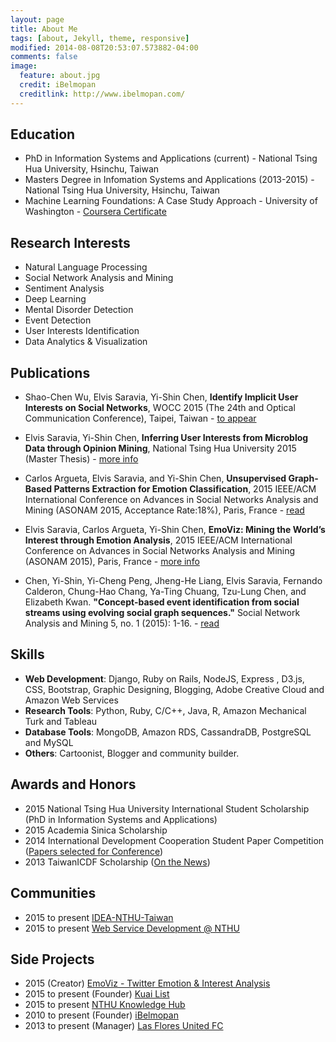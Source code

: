 ```yaml
---
layout: page
title: About Me
tags: [about, Jekyll, theme, responsive]
modified: 2014-08-08T20:53:07.573882-04:00
comments: false
image:
  feature: about.jpg
  credit: iBelmopan
  creditlink: http://www.ibelmopan.com/
---
```


## Education
- PhD in Information Systems and Applications (current) - National Tsing Hua University, Hsinchu, Taiwan
- Masters Degree in Infomation Systems and Applications (2013-2015) - National Tsing Hua University, Hsinchu, Taiwan
- Machine Learning Foundations: A Case Study Approach - University of Washington - [Coursera Certificate](http://bit.ly/1Wbus7V)


## Research Interests
- Natural Language Processing
- Social Network Analysis and Mining
- Sentiment Analysis
- Deep Learning
- Mental Disorder Detection
- Event Detection
- User Interests Identification
- Data Analytics & Visualization

## Publications
- Shao-Chen Wu, Elvis Saravia, Yi-Shin Chen, **Identify Implicit User Interests on Social Networks**, WOCC 2015 (The 24th and Optical Communication Conference), Taipei, Taiwan - [to appear](http://www.wocc.org/wocc2015/)

- Elvis Saravia, Yi-Shin Chen, **Inferring User Interests from Microblog Data through Opinion Mining**, National Tsing Hua University 2015 (Master Thesis) - [more info](http://etd.lib.nctu.edu.tw/cgi-bin/gs32/hugsweb.cgi/ccd=RO6QLP/record?r1=1&h1=1)

- Carlos Argueta, Elvis Saravia, and Yi-Shin Chen, **Unsupervised Graph-Based Patterns Extraction for Emotion Classification**, 2015 IEEE/ACM International Conference on Advances in Social Networks Analysis and Mining (ASONAM 2015, Acceptance Rate:18%), Paris, France - [read](http://dl.acm.org/citation.cfm?id=2809419&CFID=561084894&CFTOKEN=14335128)

- Elvis Saravia, Carlos Argueta, Yi-Shin Chen, **EmoViz: Mining the World’s Interest through Emotion Analysis**, 2015 IEEE/ACM International Conference on Advances in Social Networks Analysis and Mining (ASONAM 2015), Paris, France - [more info](http://asonam.cpsc.ucalgary.ca/2015/AcceptedExhibitsAndDemos.php)

- Chen, Yi-Shin, Yi-Cheng Peng, Jheng-He Liang, Elvis Saravia, Fernando Calderon, Chung-Hao Chang, Ya-Ting Chuang, Tzu-Lung Chen, and Elizabeth Kwan. **"Concept-based event identification from social streams using evolving social graph sequences."** Social Network Analysis and Mining 5, no. 1 (2015): 1-16. - [read](http://link.springer.com/article/10.1007%2Fs13278-015-0269-x)


## Skills
- **Web Development**: Django, Ruby on Rails, NodeJS, Express , D3.js, CSS, Bootstrap, Graphic Designing, Blogging, Adobe Creative Cloud and Amazon Web Services
- **Research Tools**: Python, Ruby, C/C++, Java, R, Amazon Mechanical Turk and Tableau
- **Database Tools**: MongoDB, Amazon RDS, CassandraDB, PostgreSQL and MySQL 
- **Others**: Cartoonist, Blogger and community builder.

## Awards and Honors
- 2015 National Tsing Hua University International Student Scholarship (PhD in Information Systems and Applications)
- 2015 Academia Sinica Scholarship
- 2014 International Development Cooperation Student Paper Competition ([Papers selected for Conference](http://bit.ly/1g0wUfJ))
- 2013 TaiwanICDF Scholarship ([On the News](http://bit.ly/1g0xbiE ))


## Communities
- 2015 to present [IDEA-NTHU-Taiwan](https://github.com/IDEA-NTHU-Taiwan)
- 2015 to present [Web Service Development @ NTHU](https://www.facebook.com/groups/ISS.SOAD/)

## Side Projects
- 2015 (Creator) [EmoViz - Twitter Emotion & Interest Analysis](http://warm-oasis-5111.herokuapp.com/)
- 2015 to present (Founder) [Kuai List](http://www.kuailist.com) 
- 2015 to present [NTHU Knowledge Hub](https://github.com/NTHU-Knowledge-Hub)
- 2010 to present (Founder) [iBelmopan](http://www.ibelmopan.com)
- 2013 to present (Manager) [Las Flores United FC](https://www.facebook.com/pages/Las-Flores-United-FC/497355076975221?fref=ts)




